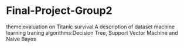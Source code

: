 # Final-Project-Group2
theme:evaluation on Titanic survival
A description of dataset
machine learning traning algorithms:Decision Tree, Support Vector Machine and Naive Bayes
